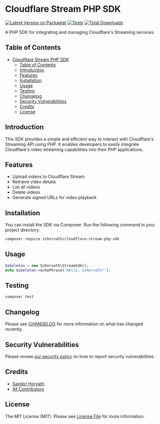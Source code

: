 # Cloudflare Stream PHP SDK

[![Latest Version on Packagist](https://img.shields.io/packagist/v/szhorvath/cloudflare-stream-php-sdk.svg?style=flat-square)](https://packagist.org/packages/szhorvath/cloudflare-stream-php-sdk)
[![Tests](https://img.shields.io/github/actions/workflow/status/szhorvath/cloudflare-stream-php-sdk/run-tests.yml?branch=main&label=tests&style=flat-square)](https://github.com/szhorvath/cloudflare-stream-php-sdk/actions/workflows/run-tests.yml)
[![Total Downloads](https://img.shields.io/packagist/dt/szhorvath/cloudflare-stream-php-sdk.svg?style=flat-square)](https://packagist.org/packages/szhorvath/cloudflare-stream-php-sdk)

A PHP SDK for integrating and managing Cloudflare's Streaming services.

## Table of Contents

- [Cloudflare Stream PHP SDK](#cloudflare-stream-php-sdk)
  - [Table of Contents](#table-of-contents)
  - [Introduction](#introduction)
  - [Features](#features)
  - [Installation](#installation)
  - [Usage](#usage)
  - [Testing](#testing)
  - [Changelog](#changelog)
  - [Security Vulnerabilities](#security-vulnerabilities)
  - [Credits](#credits)
  - [License](#license)

## Introduction

This SDK provides a simple and efficient way to interact with Cloudflare's Streaming API using PHP. It enables developers to easily integrate Cloudflare's video streaming capabilities into their PHP applications.

## Features

-   Upload videos to Cloudflare Stream
-   Retrieve video details
-   List all videos
-   Delete videos
-   Generate signed URLs for video playback

## Installation

You can install the SDK via Composer. Run the following command in your project directory:

```bash
composer require szhorvath/cloudflare-stream-php-sdk
```

## Usage

```php
$skeleton = new Szhorvath\StreamSdk();
echo $skeleton->echoPhrase('Hello, Szhorvath!');
```

## Testing

```bash
composer test
```

## Changelog

Please see [CHANGELOG](CHANGELOG.md) for more information on what has changed recently.

## Security Vulnerabilities

Please review [our security policy](../../security/policy) on how to report security vulnerabilities.

## Credits

-   [Sandor Horvath](https://github.com/szhorvath)
-   [All Contributors](../../contributors)

## License

The MIT License (MIT). Please see [License File](LICENSE.md) for more information.
